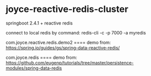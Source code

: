 # joyce-reactive-redis-cluster
springboot 2.4.1 + reactive redis

connect to local redis by command:
redis-cli -c -p 7000 -a myredis





com.joyce.reactive.redis.demo2 ==== demo from:
https://spring.io/guides/gs/spring-data-reactive-redis/

com.joyce.redis ==== demo from:
https://github.com/eugenp/tutorials/tree/master/persistence-modules/spring-data-redis